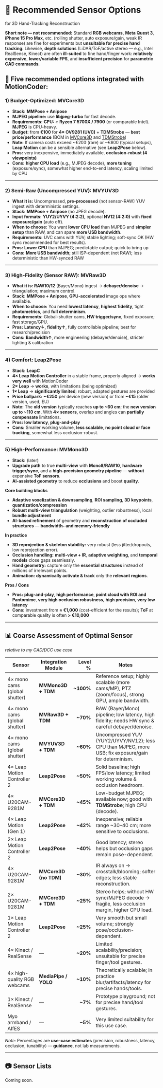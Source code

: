 # 🎥 Recommended Sensor Options

for 3D Hand-Tracking Reconstruction

**Short note — not recommended:** Standard **RGB webcams**, **Meta Quest 3**, **iPhone 15 Pro Max**, etc. (rolling shutter, auto exposure/gain, weak IR response) are fine for experiments but **unsuitable for precise hand tracking**. Likewise, **depth solutions** (LiDAR/ToF/active stereo — e.g., Intel RealSense, Kinect) are often **ill-suited** to fine hand/finger work: **relatively expensive**, **lower/variable FPS**, and **insufficient precision** for **parametric CAD commands**.

## 📍 Five recommended options integrated with MotionCoder:



### 1) **Budget-Optimized: MVCore3D**

* **Stack:** **MMPose + Anipose**
* **MJPEG pipeline:** use **libjpeg-turbo** for fast decode.
* **Requirements:** **CPU:** ≥ **Ryzen 7 5700X / 7900** (or comparable Intel). **MJPEG** is CPU-heavy.
* **Budget:** from **€100** for **4× OV9281 (UVC)** + **TDMStrobe** — **best price/performance** (BOM in [MVCore3D](https://github.com/xtanai/mvcore3d) and [TDMStrobe](https://github.com/xtanai/tdmstrobe))
* **Note:** If camera costs exceed ~€200 (rare) or ~€800 (typical setups), **Leap Motion** can be a sensible alternative (see **Leap2Pose** below).
* **Pros:** very inexpensive, immediately available, **occlusion-robust (4 viewpoints)**
* **Cons:** **higher CPU load** (e.g., MJPEG decode), **more tuning** (exposure/sync), somewhat higher end-to-end latency, scaling limited by CPU

---

### 2) **Semi-Raw (Uncompressed YUV): MVYUV3D**

* **What it is:** Uncompressed, **pre-processed** (not sensor-RAW) YUV ingest with deterministic settings.
* **Stack:** **MMPose + Anipose** (no JPEG decode).
* **Input formats:** **YUY2/UYVY (4:2:2)**, optional **NV12 (4:2:0)** with **fixed exposure/gain** (auto off).
* **When to choose:** You want **lower CPU load** than MJPEG and **simpler setup** than RAW, and can spare **more USB bandwidth**.
* **Requirements:** UVC cams with YUV; stable lighting; soft-sync OK (HW sync recommended for best results).
* **Pros:** **Lower CPU** than MJPEG; predictable output; quick to bring up
* **Cons:** **More USB bandwidth**; still ISP-dependent (not RAW); less deterministic than HW-synced RAW

---


### 3) **High-Fidelity (Sensor RAW): MVRaw3D**

* **What it is:** **RAW10/12** (Bayer/Mono) ingest → **debayer/denoise** → triangulation; maximum control.
* **Stack:** **MMPose + Anipose**, **GPU-accelerated** image ops where available.
* **When to choose:** You need **lowest latency**, **highest fidelity**, tight **photometrics**, and **full determinism**.
* **Requirements:** Global-shutter cams, **HW trigger/sync**, fixed exposure; fast storage/GPU.
* **Pros:** **Latency↓**, **fidelity↑**, fully controllable pipeline; best for research/precision
* **Cons:** **Bandwidth↑**, more engineering (debayer/denoise), stricter lighting & calibration

---

### 4) **Comfort: Leap2Pose**

* **Stack:** **LeapC**
* **4× Leap Motion Controller** in a stable frame, properly aligned → **works very well** with MotionCoder
* **2× Leap** → **works**, with limitations (being optimized)
* **1× Leap** → **significantly limited**; robust, adapted gestures are provided
* **Price ballpark:** **~€250** per device (new version) or from **~€15** (older version, used, EU)
* **Note:** The **old version** typically reaches **up to ~60 cm**; the **new version** **up to ~110 cm**. With **4× sensors**, overlap and angles can **partially compensate** limitations.
* **Pros:** **low latency**, **plug-and-play**
* **Cons:** Smaller working volume, **less scalable**, **no point cloud or face tracking**, somewhat less occlusion-robust.

---

### 5) **High-Performance: MVMono3D**

* **Stack:** (later)
* **Upgrade path** to true **multi-view** with **Mono8/RAW10**, **hardware trigger/sync**, and a **high-precision geometry pipeline** — **without** expensive **ToF sensors**.
* **AI-assisted geometry** to reduce **occlusions** and boost **quality**.

**Core building blocks**

* **Adaptive voxelization & downsampling**, **ROI sampling**, **3D keypoints**, **quantization/compression**
* **Robust multi-view triangulation** (weighting, outlier robustness), local **bundle adjustment**
* **AI-based refinement** of geometry and **reconstruction of occluded structures** — **bandwidth- and memory-friendly**

**In practice**

* **3D reprojection & skeleton stability:** very robust (less jitter/dropouts, low reprojection error).
* **Occlusion handling:** **multi-view + IR**, **adaptive weighting**, and **temporal models** close gaps seamlessly.
* **Hand geometry:** capture only the **essential structures** instead of millions of irrelevant points.
* **Animation:** **dynamically activate & track** only the **relevant regions**.

**Pros / Cons**

* **Pros:** **plug-and-play**, **high performance**, **point cloud with ROI and Pantomime**, **very high occlusion robustness**, **high precision**, **very low latency**
* **Cons:** investment from **≈ €1,000** (cost-efficient for the results); **ToF** at comparable quality is often **> €10,000**

---





## 📊 **Coarse Assessment of Optimal Sensor**



*relative to my CAD/DCC use case*

| Sensor                        | Integration Module    |   Level % | Notes                                                                                                |
| ----------------------------- | --------------------- | --------: | ---------------------------------------------------------------------------------------------------- |
| 4× mono cams (global shutter) | **MVMono3D + TDM**    | **~100%** | Reference setup; highly scalable (more cams/MP), PTZ (zoom/focus), strong GPU, ample bandwidth.      |
| 4× mono cams (global shutter) | **MVRaw3D + TDM**     |  **~70%** | RAW (Bayer/Mono) pipeline; low latency, high fidelity; needs HW sync & careful debayer/denoise.      |
| 4× mono cams (global shutter) | **MVYUV3D + TDM**     |  **~60%** | Uncompressed YUV (YUY2/UYVY/NV12); less CPU than MJPEG, more USB; fix exposure/gain for determinism. |
| 4× Leap Motion Controller 2   | **Leap2Pose**         |  **~50%** | Solid baseline; high FPS/low latency; limited working volume & occlusion headroom.                   |
| 4× U20CAM-9281M               | **MVCore3D + TDM**    |  **~45%** | Low-budget MJPEG; available now; good with **TDMStrobe**; high CPU (decode).                         |
| 4× Leap Motion (Gen 1)        | **Leap2Pose**         |  **~42%** | Inexpensive; reliable range ~30–40 cm; more sensitive to occlusions.                                 |
| 2× Leap Motion Controller 2   | **Leap2Pose**         |  **~40%** | Good latency; stereo helps but occlusion gaps remain pose-dependent.                                 |
| 4× U20CAM-9281M               | **MVCore3D (no TDM)** |  **~30%** | IR always on → crosstalk/blooming; softer edges; less stable reconstruction.                         |
| 2× U20CAM-9281M               | **MVCore3D + TDM**    |  **~25%** | Stereo helps; without HW sync/MJPEG decode → fragile, less occlusion margin, higher CPU load.        |
| 1× Leap Motion Controller 2   | **Leap2Pose**         |  **~25%** | Very smooth but small volume; strongly pose/occlusion-dependent.                                     |
| 4× Kinect / RealSense         | —                     |  **~20%** | Limited scalability/precision; unsuitable for precise finger/tool gestures.                          |
| 4× high-quality RGB webcams   | **MediaPipe / YOLO**  |  **~10%** | Theoretically scalable; in practice blur/artifacts/latency for precise hands/tools.                  |
| 1× Kinect / RealSense         | —                     |   **~7%** | Prototype playground; not for precise hand/tool gestures.                                            |
| Myo armband / AIfES           | —                     |   **~5%** | Very limited suitability for this use case.                                                          |


*Note:* Percentages are **use-case estimates** (precision, robustness, latency, occlusion, tunability) — **guidance**, not lab measurements.

---

## 📷 Sensor Lists

Coming soon.
